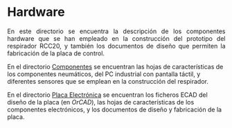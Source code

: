 # Hardware

<div align="justify">
<p>En este directorio se encuentra la descripción de los componentes hardware que se han empleado en la construcción del prototipo del respirador RCC20, y también los documentos de diseño que permiten la fabricación de la placa de control.</p>
</div>

En el directorio [Componentes](./Componentes) se encuentran las hojas de características de los componentes neumáticos, del PC industrial con pantalla táctil, y diferentes sensores que se emplean en la construcción del respirador.

En el directorio [Placa Electrónica](./Placa_Electronica) se encuentran los ficheros ECAD del diseño de la placa (en _OrCAD_), las hojas de características de los componentes electrónicos, y los documentos de diseño y fabricación de la placa.
